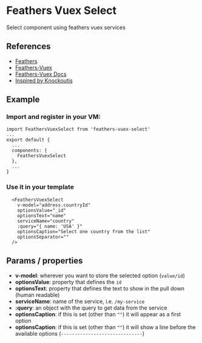 # Feathers Vuex Select

Select component using feathers vuex services

## References

- [Feathers](https://feathersjs.com/)
- [Feathers-Vuex](https://github.com/feathers-plus/feathers-vuex)
- [Feathers-Vuex Docs](https://feathers-plus.github.io/v1/feathers-vuex/index.html)
- [Inspired by Knockoutjs](https://knockoutjs.com/documentation/options-binding.html)

## Example


### Import and register in your VM:

```
import FeathersVuexSelect from 'feathers-vuex-select'
...
export default {
  ...
  components: {
    FeathersVuexSelect
  },
  ...
}
```
 
### Use it in your template
```
  <FeathersVuexSelect
    v-model="address.countryId"
    optionsValue="_id"
    optionsText="name"
    serviceName="country"
    :query="{ name: 'USA' }"
    optionsCaption="Select one country from the list"
    optionsSeparator=""
  />
```

## Params / properties
- **v-model**: wherever you want to store the selected option (`value/id`)
- **optionsValue**: property that defines the `id`
- **optionsText**: property that defines the text to show in the pull down (human readable)
- **serviceName**: name of the service, i.e. `/my-service`
- **:query**: an object with the query to get data from the service
- **optionsCaption**: if this is set (other than `""`) it will appear as a first option
- **optionsCaption**: if this is set (other than `""`) it will show a line before the available options (`------------------------------`)

